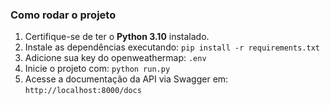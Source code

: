 ### Como rodar o projeto

1. Certifique-se de ter o **Python 3.10** instalado.  
2. Instale as dependências executando: `pip install -r requirements.txt`
3. Adicione sua key do openweathermap: `.env`  
4. Inicie o projeto com: `python run.py`  
5. Acesse a documentação da API via Swagger em: `http://localhost:8000/docs`
